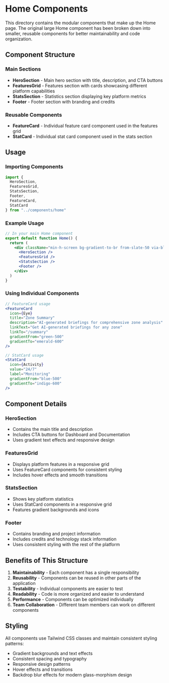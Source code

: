 # Home Components

This directory contains the modular components that make up the Home page. The original large Home component has been broken down into smaller, reusable components for better maintainability and code organization.

## Component Structure

### Main Sections

- **HeroSection** - Main hero section with title, description, and CTA buttons
- **FeaturesGrid** - Features section with cards showcasing different platform capabilities
- **StatsSection** - Statistics section displaying key platform metrics
- **Footer** - Footer section with branding and credits

### Reusable Components

- **FeatureCard** - Individual feature card component used in the features grid
- **StatCard** - Individual stat card component used in the stats section

## Usage

### Importing Components

```jsx
import {
  HeroSection,
  FeaturesGrid,
  StatsSection,
  Footer,
  FeatureCard,
  StatCard
} from "../components/home"
```

### Example Usage

```jsx
// In your main Home component
export default function Home() {
  return (
    <div className="min-h-screen bg-gradient-to-br from-slate-50 via-blue-50 to-indigo-50">
      <HeroSection />
      <FeaturesGrid />
      <StatsSection />
      <Footer />
    </div>
  )
}
```

### Using Individual Components

```jsx
// FeatureCard usage
<FeatureCard
  icon={Eye}
  title="Zone Summary"
  description="AI-generated briefings for comprehensive zone analysis"
  linkText="Get AI-generated briefings for any zone"
  linkTo="/summary"
  gradientFrom="green-500"
  gradientTo="emerald-600"
/>

// StatCard usage
<StatCard
  icon={Activity}
  value="24/7"
  label="Monitoring"
  gradientFrom="blue-500"
  gradientTo="indigo-600"
/>
```

## Component Details

### HeroSection
- Contains the main title and description
- Includes CTA buttons for Dashboard and Documentation
- Uses gradient text effects and responsive design

### FeaturesGrid
- Displays platform features in a responsive grid
- Uses FeatureCard components for consistent styling
- Includes hover effects and smooth transitions

### StatsSection
- Shows key platform statistics
- Uses StatCard components in a responsive grid
- Features gradient backgrounds and icons

### Footer
- Contains branding and project information
- Includes credits and technology stack information
- Uses consistent styling with the rest of the platform

## Benefits of This Structure

1. **Maintainability** - Each component has a single responsibility
2. **Reusability** - Components can be reused in other parts of the application
3. **Testability** - Individual components are easier to test
4. **Readability** - Code is more organized and easier to understand
5. **Performance** - Components can be optimized individually
6. **Team Collaboration** - Different team members can work on different components

## Styling

All components use Tailwind CSS classes and maintain consistent styling patterns:
- Gradient backgrounds and text effects
- Consistent spacing and typography
- Responsive design patterns
- Hover effects and transitions
- Backdrop blur effects for modern glass-morphism design 